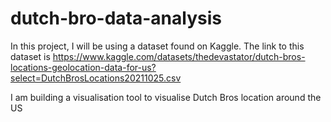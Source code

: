 # dutch-bro-data-analysis

In this project, I will be using a dataset found on Kaggle. The link to this dataset is https://www.kaggle.com/datasets/thedevastator/dutch-bros-locations-geolocation-data-for-us?select=DutchBrosLocations20211025.csv

I am building a visualisation tool to visualise Dutch Bros location around the US
